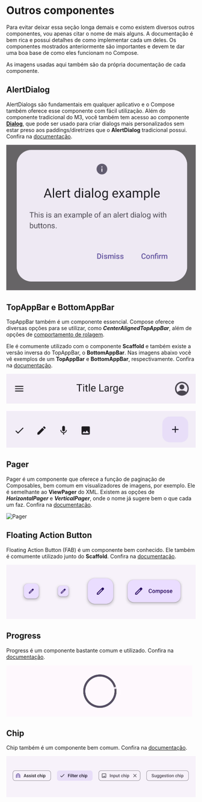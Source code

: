 # Outros componentes

Para evitar deixar essa seção longa demais e como existem diversos outros componentes, vou apenas citar o nome de mais alguns. A documentação é bem rica e possui detalhes de como implementar cada um deles. Os componentes mostrados anteriormente são importantes e devem te dar uma boa base de como eles funcionam no Compose.

As imagens usadas aqui também são da própria documentação de cada componente.

## AlertDialog

AlertDialogs são fundamentais em qualquer aplicativo e o Compose também oferece esse componente com fácil utilização. Além do componente tradicional do M3, você também tem acesso ao componente [**Dialog**](https://developer.android.com/jetpack/compose/components/dialog#dialog-composable), que pode ser usado para criar dialogs mais personalizados sem estar preso aos paddings/diretrizes que o **AlertDialog** tradicional possui. Confira na [documentação](https://developer.android.com/jetpack/compose/components/dialog).

![AlertDialog](others/img-04.png)

## TopAppBar e BottomAppBar

TopAppBar também é um componente essencial. Compose oferece diversas opções para se utilizar, como ***CenterAlignedTopAppBar***, além de opções de [comportamento de rolagem](https://developer.android.com/jetpack/compose/components/app-bars#scroll).

Ele é comumente utilizado com o componente **Scaffold** e também existe a versão inversa do TopAppBar, o **BottomAppBar**. Nas imagens abaixo você vê exemplos de um **TopAppBar** e **BottomAppBar**, respectivamente. Confira na [documentação](https://developer.android.com/jetpack/compose/components/app-bars).

![TopAppBar](others/img-05.png)

![BottomAppBar](others/img-06.png)

## Pager

Pager é um componente que oferece a função de paginação de Composables, bem comum em visualizadores de imagens, por exemplo. Ele é semelhante ao **ViewPager** do XML. Existem as opções de ***HorizontalPager*** e ***VerticalPager***, onde o nome já sugere bem o que cada um faz. Confira na [documentação](https://developer.android.com/jetpack/compose/layouts/pager).

<img src="../others/img-07.gif" alt="Pager" width="50%" height="20%"/>

## Floating Action Button

Floating Action Button (FAB) é um componente bem conhecido. Ele também é comumente utilizado junto do **Scaffold**. Confira na [documentação](https://developer.android.com/jetpack/compose/components/fab).

![Floating Action Button](others/img-03.png)

## Progress

Progress é um componente bastante comum e utilizado. Confira na [documentação](https://developer.android.com/jetpack/compose/components/progress).

![CircularProgressIndicator](others/img-01.gif)

## Chip

Chip também é um componente bem comum. Confira na [documentação](https://developer.android.com/jetpack/compose/components/chip).

![Chips](others/img-02.png)